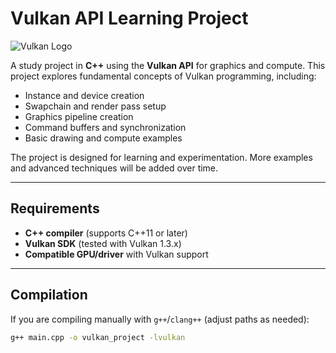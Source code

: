 # Vulkan API Learning Project  
![Vulkan Logo](https://upload.wikimedia.org/wikipedia/pt/thumb/f/f8/Vulkan_API_logo.svg/2560px-Vulkan_API_logo.svg.png)

A study project in **C++** using the **Vulkan API** for graphics and compute. This project explores fundamental concepts of Vulkan programming, including:

- Instance and device creation  
- Swapchain and render pass setup  
- Graphics pipeline creation  
- Command buffers and synchronization  
- Basic drawing and compute examples  

The project is designed for learning and experimentation. More examples and advanced techniques will be added over time.

---

## Requirements

- **C++ compiler** (supports C++11 or later)  
- **Vulkan SDK** (tested with Vulkan 1.3.x)  
- **Compatible GPU/driver** with Vulkan support  

---

## Compilation

If you are compiling manually with `g++`/`clang++` (adjust paths as needed):

```bash
g++ main.cpp -o vulkan_project -lvulkan
